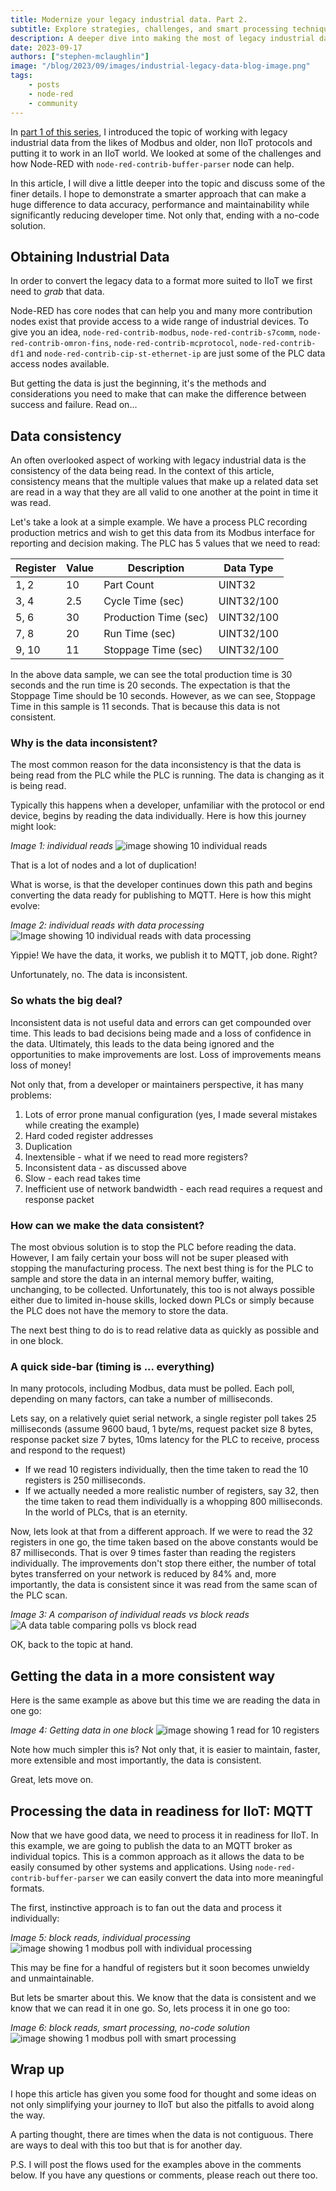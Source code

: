 ```yaml
---
title: Modernize your legacy industrial data. Part 2.
subtitle: Explore strategies, challenges, and smart processing techniques for enhancing legacy industrial data utilization in the IIoT era with Node-RED.
description: A deeper dive into making the most of legacy industrial data from the likes of Modbus and older, non IIoT protocols and putting it to work in an IIoT world.
date: 2023-09-17
authors: ["stephen-mclaughlin"]
image: "/blog/2023/09/images/industrial-legacy-data-blog-image.png"
tags:
    - posts
    - node-red
    - community
---
```


In [part 1 of this series](/blog/2023/09/modernize-your-legacy-industrial-data/), I introduced the topic of working with legacy industrial data from the likes of Modbus and older, non IIoT protocols and putting it to work in an IIoT world. We looked at some of the challenges and how Node-RED with `node-red-contrib-buffer-parser` node can help. 

In this article, I will dive a little deeper into the topic and discuss some of the finer details. I hope to demonstrate a smarter approach that can make a huge difference to data accuracy, performance and maintainability while significantly reducing developer time. Not only that, ending with a no-code solution.

<!--more-->

## Obtaining Industrial Data

In order to convert the legacy data to a format more suited to IIoT we first need to _grab_ that data.

Node-RED has core nodes that can help you and many more contribution nodes exist that provide access to a wide range of industrial devices. To give you an idea, `node-red-contrib-modbus`, `node-red-contrib-s7comm`, `node-red-contrib-omron-fins`, `node-red-contrib-mcprotocol`, `node-red-contrib-df1` and `node-red-contrib-cip-st-ethernet-ip` are just some of the PLC data access nodes available.

But getting the data is just the beginning, it's the methods and considerations you need to make that can make the difference between success and failure. Read on...


## Data consistency

An often overlooked aspect of working with legacy industrial data is the consistency of the data being read. In the context of this article, consistency means that the multiple values that make up a related data set are read in a way that they are all valid to one another at the point in time it was read.

Let's take a look at a simple example. We have a process PLC recording production metrics and wish to get this data from its Modbus interface for reporting and decision making. The PLC has 5 values that we need to read:

| Register | Value | Description            | Data Type  |
| -------- | ----- | ---------------------- | ---------- |
| 1, 2     | 10    | Part Count             | UINT32     |
| 3, 4     | 2.5   | Cycle Time (sec)       | UINT32/100 |
| 5, 6     | 30    | Production Time (sec)  | UINT32/100 |
| 7, 8     | 20    | Run Time (sec)         | UINT32/100 |
| 9, 10    | 11    | Stoppage Time (sec)    | UINT32/100 |

In the above data sample, we can see the total production time is 30 seconds and the run time is 20 seconds. The expectation is that the Stoppage Time should be 10 seconds. However, as we can see, Stoppage Time in this sample is 11 seconds. That is because this data is not consistent.

### Why is the data inconsistent?

The most common reason for the data inconsistency is that the data is being read from the PLC while the PLC is running. The data is changing as it is being read.

Typically this happens when a developer, unfamiliar with the protocol or end device, begins by reading the data individually. Here is how this journey might look:

_Image 1: individual reads_
![image showing 10 individual reads](images/industrial-legacy-data-pt2-demo1.png)

That is a lot of nodes and a lot of duplication!

What is worse, is that the developer continues down this path and begins converting the data ready for publishing to MQTT. Here is how this might evolve:

_Image 2: individual reads with data processing_
![Image showing 10 individual reads with data processing](images/industrial-legacy-data-pt2-10polls.gif)

Yippie! We have the data, it works, we publish it to MQTT, job done. Right?

Unfortunately, no. The data is inconsistent.

### So whats the big deal?

Inconsistent data is not useful data and errors can get compounded over time. This leads to bad decisions being made and a loss of confidence in the data. Ultimately, this leads to the data being ignored and the opportunities to make improvements are lost. Loss of improvements means loss of money!

Not only that, from a developer or maintainers perspective, it has many problems:
1. Lots of error prone manual configuration (yes, I made several mistakes while creating the example)
2. Hard coded register addresses
3. Duplication
4. Inextensible - what if we need to read more registers?
5. Inconsistent data - as discussed above
6. Slow - each read takes time
7. Inefficient use of network bandwidth - each read requires a request and response packet

### How can we make the data consistent?

The most obvious solution is to stop the PLC before reading the data.
However, I am faily certain your boss will not be super pleased with stopping the manufacturing process.
The next best thing is for the PLC to sample and store the data in an internal memory buffer, waiting, unchanging, to be collected. Unfortunately, this too is not always possible either due to limited in-house skills, locked down PLCs or simply because the PLC does not have the memory to store the data.

The next best thing to do is to read relative data as quickly as possible and in one block.

### A quick side-bar (timing is ... everything)

In many protocols, including Modbus, data must be polled. Each poll, depending on many factors, can take a number of milliseconds.

Lets say, on a relatively quiet serial network, a single register poll takes 25 milliseconds (assume 9600 baud, 1 byte/ms, request packet size 8 bytes, response packet size 7 bytes, 10ms latency for the PLC to receive, process and respond to the request)
* If we read 10 registers individually, then the time taken to read the 10 registers is 250 milliseconds.
* If we actually needed a more realistic number of registers, say 32, then the time taken to read them individually is a whopping 800 milliseconds. In the world of PLCs, that is an eternity.

Now, lets look at that from a different approach. If we were to read the 32 registers in one go, the time taken based on the above constants would be 87 milliseconds. That is over 9 times faster than reading the registers individually. The improvements don't stop there either, the number of total bytes transferred on your network is reduced by 84% and, more importantly, the data is consistent since it was read from the same scan of the PLC scan.

_Image 3: A comparison of individual reads vs block reads_
![A data table comparing polls vs block read](images/industrial-legacy-data-pt2-table.png)

OK, back to the topic at hand.

## Getting the data in a more consistent way

Here is the same example as above but this time we are reading the data in one go:

_Image 4: Getting data in one block_
![image showing 1 read for 10 registers](images/industrial-legacy-data-pt2-demo1b.png)

Note how much simpler this is? Not only that, it is easier to maintain, faster, more extensible and most importantly, the data is consistent.

Great, lets move on.

## Processing the data in readiness for IIoT: MQTT

Now that we have good data, we need to process it in readiness for IIoT. In this example, we are going to publish the data to an MQTT broker as individual topics. This is a common approach as it allows the data to be easily consumed by other systems and applications. Using `node-red-contrib-buffer-parser` we can easily convert the data into more meaningful formats.

The first, instinctive approach is to fan out the data and process it individually:

_Image 5: block reads, individual processing_
![image showing 1 modbus poll with individual processing](images/industrial-legacy-data-pt2-1poll-fixed.gif)

This may be fine for a handful of registers but it soon becomes unwieldy and unmaintainable.

But lets be smarter about this. We know that the data is consistent and we know that we can read it in one go. So, lets process it in one go too:

_Image 6: block reads, smart processing, no-code solution_
![image showing 1 modbus poll with smart processing](images/industrial-legacy-data-pt2-1poll-extensible.gif)

## Wrap up

I hope this article has given you some food for thought and some ideas on not only simplifying your journey to IIoT but also the pitfalls to avoid along the way.

A parting thought, there are times when the data is not contiguous. There are ways to deal with this too but that is for another day.

P.S. I will post the flows used for the examples above in the comments below. If you have any questions or comments, please reach out there too.
